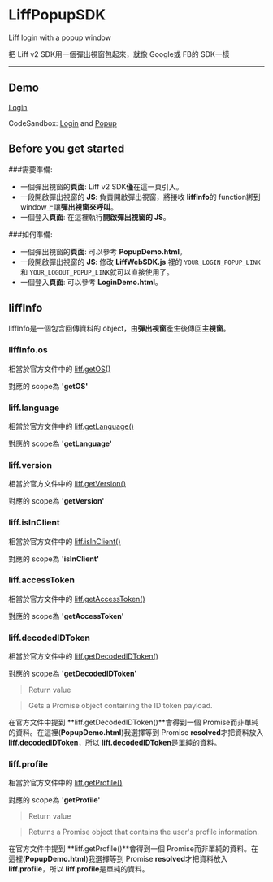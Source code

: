 # LiffPopupSDK
Liff login with a popup window

把 Liff v2 SDK用一個彈出視窗包起來，就像 Google或 FB的 SDK一樣

----
## Demo
[Login](https://hg0v6.csb.app/)

CodeSandbox:
[Login](https://codesandbox.io/s/lifflogin-hg0v6) and
[Popup](https://codesandbox.io/s/liffpopup-ye99l)

## Before you get started

###需要準備:

* 一個彈出視窗的**頁面**: Liff v2 SDK**僅**在這一頁引入。
* 一段開啟彈出視窗的 **JS**: 負責開啟彈出視窗，將接收 **liffInfo**的 function綁到 window上讓**彈出視窗來呼叫**。
* 一個登入**頁面**: 在這裡執行**開啟彈出視窗的 JS**。

###如何準備:

* 一個彈出視窗的**頁面**: 可以參考 **PopupDemo.html**。
* 一段開啟彈出視窗的 **JS**: 修改 **LiffWebSDK.js** 裡的 `YOUR_LOGIN_POPUP_LINK`和 `YOUR_LOGOUT_POPUP_LINK`就可以直接使用了。
* 一個登入**頁面**: 可以參考 **LoginDemo.html**。

## liffInfo

liffInfo是一個包含回傳資料的 object，由**彈出視窗**產生後傳回**主視窗**。

### liffInfo.os
相當於官方文件中的 [liff.getOS()](https://developers.line.biz/en/reference/liff/#get-os)

對應的 scope為 **'getOS'**

### liff.language
相當於官方文件中的 [liff.getLanguage()](https://developers.line.biz/en/reference/liff/#get-language)

對應的 scope為 **'getLanguage'**

### liff.version
相當於官方文件中的 [liff.getVersion()](https://developers.line.biz/en/reference/liff/#get-version)

對應的 scope為 **'getVersion'**

### liff.isInClient
相當於官方文件中的 [liff.isInClient()](https://developers.line.biz/en/reference/liff/#is-in-client)

對應的 scope為 **'isInClient'**

### liff.accessToken
相當於官方文件中的 [liff.getAccessToken()](https://developers.line.biz/en/reference/liff/#get-access-token)

對應的 scope為 **'getAccessToken'**

### liff.decodedIDToken
相當於官方文件中的 [liff.getDecodedIDToken()](https://developers.line.biz/en/reference/liff/#get-decoded-id-token)

對應的 scope為 **'getDecodedIDToken'**

> Return value 

> Gets a Promise object containing the ID token payload.

在官方文件中提到 **liff.getDecodedIDToken()**會得到一個 Promise而非單純的資料。在這裡(**PopupDemo.html**)我選擇等到 Promise **resolved**才把資料放入 **liff.decodedIDToken**，所以 **liff.decodedIDToken**是單純的資料。

### liff.profile
相當於官方文件中的 [liff.getProfile()](https://developers.line.biz/en/reference/liff/#get-profile)

對應的 scope為 **'getProfile'**

> Return value 

> Returns a Promise object that contains the user's profile information.

在官方文件中提到 **liff.getProfile()**會得到一個 Promise而非單純的資料。在這裡(**PopupDemo.html**)我選擇等到 Promise **resolved**才把資料放入 **liff.profile**，所以 **liff.profile**是單純的資料。
